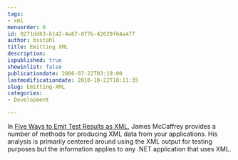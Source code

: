 ```yaml
---
tags:
- xml
menuorder: 0
id: 0271dd63-b142-4a67-877b-42629f64a477
author: bsstahl
title: Emitting XML
description: 
ispublished: true
showinlist: false
publicationdate: 2006-07-22T03:19:00
lastmodificationdate: 2010-10-22T18:11:35
slug: Emitting-XML
categories:
- Development

---
```

In [Five Ways to Emit Test Results as XML]({PathToRoot}/Files/MSDNMag-TestRun-200606.pdf), James McCaffrey provides a number of methods for producing XML data from your applications. His analysis is primarily centered around using the XML output for testing purposes but the information applies to any .NET application that uses XML.  

